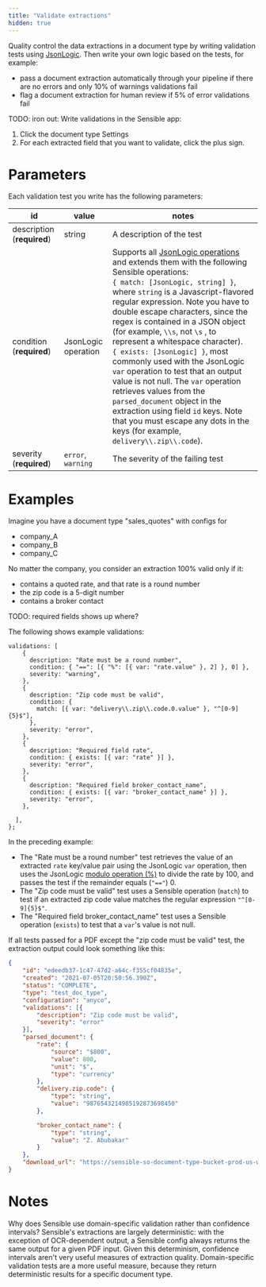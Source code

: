 ```yaml
---
title: "Validate extractions"
hidden: true
---
```


 

Quality control the data extractions in a document type by writing validation tests using  [JsonLogic](https://jsonlogic.com/).  Then write your own logic based on the tests, for example:

- pass a document extraction automatically through your pipeline if there are no errors and only 10% of warnings validations fail
- flag a document extraction for human review if 5% of error validations fail

TODO: iron out: Write validations in the Sensible app:

1. Click the document type Settings
2. For each extracted field that you want to validate, click the plus sign.

Parameters
====

Each validation test you write has the following parameters:

| id                         | value               | notes                                                        |
| -------------------------- | ------------------- | ------------------------------------------------------------ |
| description (**required**) | string              | A description of the test                                    |
| condition (**required**)   | JsonLogic operation | Supports all [JsonLogic operations](https://jsonlogic.com/operations.html)  and extends them with the following Sensible operations:<br/> `{ match: [JsonLogic, string] }`, where `string` is a Javascript-flavored regular expression. Note you have to double escape characters, since the regex is contained in a JSON object (for example, `\\s`, not `\s` , to represent a whitespace character). <br>`{ exists: [JsonLogic] }`, most commonly used with the JsonLogic `var`  operation to test that an output value is not null. The  `var` operation retrieves values from the  `parsed_document` object in the extraction using field `id` keys. Note that you must escape any dots in the keys (for example, `delivery\\.zip\\.code`). |
| severity (**required**)    | `error`, `warning`  | The severity of the failing test                             |

Examples
====

Imagine you have a document type "sales_quotes" with configs for

- company_A
- company_B
- company_C

No matter the company, you consider an extraction 100% valid only if it: 

- contains a quoted rate, and that rate is a round number
- the zip code is a 5-digit number 
- contains a broker contact

TODO: required fields shows up where?

The following shows example validations:

```
validations: [
    {
      description: "Rate must be a round number",
      condition: { "==": [{ "%": [{ var: "rate.value" }, 2] }, 0] },
      severity: "warning",
    },
    {
      description: "Zip code must be valid",
      condition: {
        match: [{ var: "delivery\\.zip\\.code.0.value" }, "^[0-9]{5}$"],
      },
      severity: "error",
    },
    {
      description: "Required field rate",
      condition: { exists: [{ var: "rate" }] },
      severity: "error",
    },
    {
      description: "Required field broker_contact_name",
      condition: { exists: [{ var: "broker_contact_name" }] },
      severity: "error",
    },

  ],
};
```

In the preceding example: 

- The "Rate must be a round number" test retrieves the value of an extracted `rate` key/value pair using the JsonLogic `var` operation, then uses the JsonLogic [modulo operation (%)](https://jsonlogic.com/operations.html#%25/) to divide the rate by 100, and passes the test if the remainder equals (`"=="`) 0. 
- The "Zip code must be valid" test uses a Sensible operation (`match`) to test if an extracted zip code value matches the regular expression `"^[0-9]{5}$"`.
- The "Required field broker_contact_name" test uses a Sensible operation (`exists`) to test that a `var`'s value is not null.

  

If all tests passed for a PDF except the "zip code must be valid" test, the extraction output could look something like this:

```json
{
	"id": "edeedb37-1c47-47d2-a64c-f355cf04835e",
	"created": "2021-07-05T20:50:56.390Z",
	"status": "COMPLETE",
	"type": "test_doc_type",
	"configuration": "anyco",
	"validations": [{
		"description": "Zip code must be valid",
		"severity": "error"
	}],
	"parsed_document": {
		"rate": {
			"source": "$800",
			"value": 800,
			"unit": "$",
			"type": "currency"
		},
		"delivery.zip.code": {
			"type": "string",
			"value": "9876543214985192873698450"
		},

		"broker_contact_name": {
			"type": "string",
			"value": "Z. Abubakar"
		}
	},
	"download_url": "https://sensible-so-document-type-bucket-prod-us-west-2.s3.us-west-2.amazonaws.com/sensible/fc3484c5-3f35-4129-bb29-0ad1291ee9f8/EXTRACTION/edeedb37-1c47-47d2-a64c-f355cf04835e.pdf?AWSAccessKeyId=REDACTED&Expires=1625519233&Signature=REDACTEDD&x-amz-security-token=REDACTED"
}
```



Notes
====
Why does Sensible use domain-specific validation rather than confidence intervals? Sensible's extractions are largely deterministic: with the exception of OCR-dependent output, a Sensible config always returns the same output for a given PDF input. Given this determinism, confidence intervals aren't very useful measures of extraction quality. Domain-specific validation tests are a more useful measure, because they return deterministic results for a specific document type. 